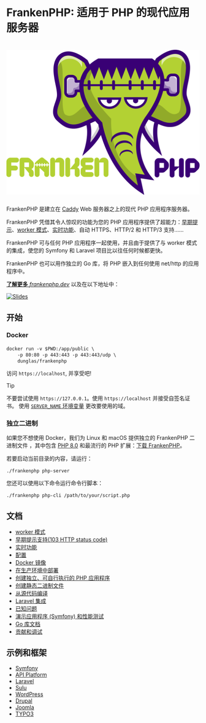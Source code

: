 # FrankenPHP: 适用于 PHP 的现代应用服务器

<h1 align="center"><a href="https://frankenphp.dev"><img src="../../frankenphp.png" alt="FrankenPHP" width="600"></a></h1>

FrankenPHP 是建立在 [Caddy](https://caddyserver.com/) Web 服务器之上的现代 PHP 应用程序服务器。

FrankenPHP 凭借其令人惊叹的功能为您的 PHP 应用程序提供了超能力：[早期提示](early-hints.md)、[worker 模式](worker.md)、[实时功能](mercure.md)、自动 HTTPS、HTTP/2 和 HTTP/3 支持......

FrankenPHP 可与任何 PHP 应用程序一起使用，并且由于提供了与 worker 模式的集成，使您的 Symfony 和 Laravel 项目比以往任何时候都更快。

FrankenPHP 也可以用作独立的 Go 库，将 PHP 嵌入到任何使用 net/http 的应用程序中。

[**了解更多** _frankenphp.dev_](https://frankenphp.dev/cn) 以及在以下地址中：

<a href="https://dunglas.dev/2022/10/frankenphp-the-modern-php-app-server-written-in-go/"><img src="https://dunglas.dev/wp-content/uploads/2022/10/frankenphp.png" alt="Slides" width="600"></a>

## 开始

### Docker

```console
docker run -v $PWD:/app/public \
    -p 80:80 -p 443:443 -p 443:443/udp \
    dunglas/frankenphp
```

访问 `https://localhost`, 并享受吧!

> [!TIP]
>
> 不要尝试使用 `https://127.0.0.1`。使用 `https://localhost` 并接受自签名证书。
> 使用 [`SERVER_NAME` 环境变量](config.md#环境变量) 更改要使用的域。

### 独立二进制

如果您不想使用 Docker，我们为 Linux 和 macOS 提供独立的 FrankenPHP 二进制文件
，其中包含 [PHP 8.0](https://www.php.net/releases/8.0/en.php) 和最流行的 PHP 扩展：[下载 FrankenPHP](https://github.com/dunglas/frankenphp/releases)。

若要启动当前目录的内容，请运行：

```console
./frankenphp php-server
```

您还可以使用以下命令运行命令行脚本：

```console
./frankenphp php-cli /path/to/your/script.php
```

## 文档

- [worker 模式](worker.md)
- [早期提示支持(103 HTTP status code)](early-hints.md)
- [实时功能](mercure.md)
- [配置](config.md)
- [Docker 镜像](docker.md)
- [在生产环境中部署](production.md)
- [创建独立、可自行执行的 PHP 应用程序](embed.md)
- [创建静态二进制文件](static.md)
- [从源代码编译](compile.md)
- [Laravel 集成](laravel.md)
- [已知问题](known-issues.md)
- [演示应用程序 (Symfony) 和性能测试](https://github.com/dunglas/frankenphp-demo)
- [Go 库文档](https://pkg.go.dev/github.com/dunglas/frankenphp)
- [贡献和调试](https://frankenphp.dev/docs/contributing/)

## 示例和框架

- [Symfony](https://github.com/dunglas/symfony-docker)
- [API Platform](https://api-platform.com/docs/distribution/)
- [Laravel](laravel.md)
- [Sulu](https://sulu.io/blog/running-sulu-with-frankenphp)
- [WordPress](https://github.com/StephenMiracle/frankenwp)
- [Drupal](https://github.com/dunglas/frankenphp-drupal)
- [Joomla](https://github.com/alexandreelise/frankenphp-joomla)
- [TYPO3](https://github.com/ochorocho/franken-typo3)
